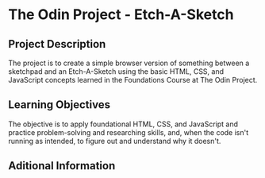 # The Odin Project - Etch-A-Sketch

## Project Description

The project is to create a simple browser version of something between a sketchpad and an Etch-A-Sketch using the basic HTML, CSS, and JavaScript concepts learned in the Foundations Course at The Odin Project.

## Learning Objectives

The objective is to apply foundational HTML, CSS, and JavaScript and practice problem-solving and researching skills, and, when the code isn't running as intended, to figure out and understand why it doesn't.

## Aditional Information